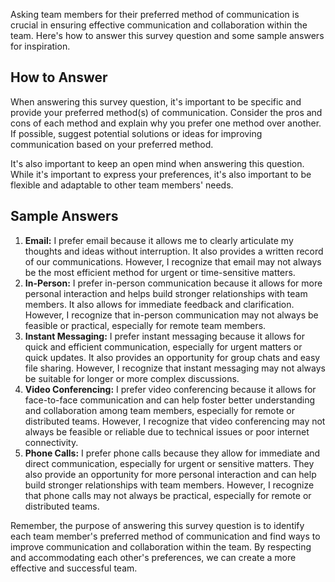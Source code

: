 

Asking team members for their preferred method of communication is crucial in ensuring effective communication and collaboration within the team. Here's how to answer this survey question and some sample answers for inspiration.

How to Answer
-------------

When answering this survey question, it's important to be specific and provide your preferred method(s) of communication. Consider the pros and cons of each method and explain why you prefer one method over another. If possible, suggest potential solutions or ideas for improving communication based on your preferred method.

It's also important to keep an open mind when answering this question. While it's important to express your preferences, it's also important to be flexible and adaptable to other team members' needs.

Sample Answers
--------------

1. **Email:** I prefer email because it allows me to clearly articulate my thoughts and ideas without interruption. It also provides a written record of our communications. However, I recognize that email may not always be the most efficient method for urgent or time-sensitive matters.
2. **In-Person:** I prefer in-person communication because it allows for more personal interaction and helps build stronger relationships with team members. It also allows for immediate feedback and clarification. However, I recognize that in-person communication may not always be feasible or practical, especially for remote team members.
3. **Instant Messaging:** I prefer instant messaging because it allows for quick and efficient communication, especially for urgent matters or quick updates. It also provides an opportunity for group chats and easy file sharing. However, I recognize that instant messaging may not always be suitable for longer or more complex discussions.
4. **Video Conferencing:** I prefer video conferencing because it allows for face-to-face communication and can help foster better understanding and collaboration among team members, especially for remote or distributed teams. However, I recognize that video conferencing may not always be feasible or reliable due to technical issues or poor internet connectivity.
5. **Phone Calls:** I prefer phone calls because they allow for immediate and direct communication, especially for urgent or sensitive matters. They also provide an opportunity for more personal interaction and can help build stronger relationships with team members. However, I recognize that phone calls may not always be practical, especially for remote or distributed teams.

Remember, the purpose of answering this survey question is to identify each team member's preferred method of communication and find ways to improve communication and collaboration within the team. By respecting and accommodating each other's preferences, we can create a more effective and successful team.
